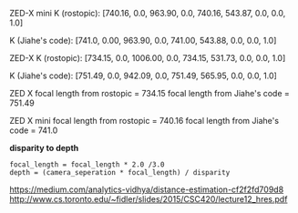 ZED-X mini
K (rostopic):
[740.16,    0.0, 963.90, 
    0.0, 740.16, 543.87, 
    0.0,    0.0,    1.0]

K (Jiahe's code):
[741.0,    0.00, 963.90,
   0.0,  741.00, 543.88,
   0.0,     0.0,    1.0]
   
ZED-X
K (rostopic):
[734.15,    0.0, 1006.00, 
    0.0, 734.15,  531.73, 
    0.0,    0.0,     1.0]

K (Jiahe's code):
[751.49,    0.0,  942.09,
    0.0, 751.49,  565.95,
    0.0,    0.0,    1.0]


ZED X
focal length from rostopic = 734.15
focal length from Jiahe's code = 751.49

ZED X mini
focal length from rostopic = 740.16
focal length from Jiahe's code = 741.0

**disparity to depth**
```
focal_length = focal_length * 2.0 /3.0
depth = (camera_seperation * focal_length) / disparity
```

https://medium.com/analytics-vidhya/distance-estimation-cf2f2fd709d8
http://www.cs.toronto.edu/~fidler/slides/2015/CSC420/lecture12_hres.pdf